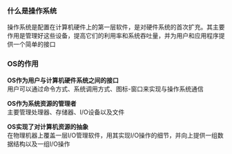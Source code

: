 ### 什么是操作系统  
操作系统是配置在计算机硬件上的第一层软件，是对硬件系统的首次扩充。其主要作用是管理好这些设备，提高它们的利用率和系统吞吐量，并为用户和应用程序提供一个简单的接口  

### OS的作用  
**OS作为用户与计算机硬件系统之间的接口**  
用户可以通过命令方式、系统调用方式、图标-窗口来实现与操作系统通信  

**OS作为系统资源的管理者**  
主要管理处理器、存储器、I/O设备以及文件  

**OS实现了对计算机资源的抽象**  
在物理机器上覆盖一层I/O管理软件，用其实现I/O操作的细节，并向上提供一组数据结构以及一组I/O操作